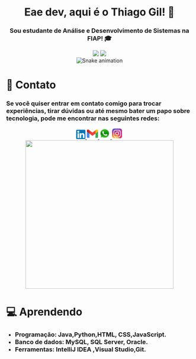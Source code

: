 <div align="center">
  <h1>Eae dev, aqui é o Thiago Gil! 👋</h1>
  <h3><p>Sou estudante de Análise e Desenvolvimento de Sistemas na FIAP! 🎓</p></h3>
</div>

<div align="center">
  <img height="180em" src="https://github-readme-stats.vercel.app/api?username=thiagogilcamargo&show_icons=true&theme=dark"/>
  <img height="180em" src="https://github-readme-stats.vercel.app/api/top-langs/?username=thiagogilcamargo&layout=compact&theme=dark"/>
</div>

<div align="center">
  <img src="https://github.com/danielbped/danielbped/blob/output/github-contribution-grid-snake.svg" alt="Snake animation">
</div>

<h1>📧 Contato</h1>
<h3><p>Se você quiser entrar em contato comigo para trocar experiências, tirar dúvidas ou até mesmo bater um papo sobre tecnologia, pode me encontrar nas seguintes redes:</p></h3>

<div align="center">
   <a href="https://www.linkedin.com/in/thiago-gil-camargo-513584268/" target="_blank">
    <img width="25" src="174857.png"> 
  <a href="mailto:thiagogilcmargo@gmail.com" target="_blank">
    <img width="30" src="official-gmail-icon-2020-.svg">
  </a>
  <a href="https://api.whatsapp.com/send?phone=+5511963346868" target="_blank">
    <img width="30" src="logo-whatsapp-png-pic-0.png">
  </a>
  <a href="https://www.instagram.com/charlieparadiso/" target="_blank">
    <img width="30" src="580b57fcd9996e24bc43c521.png"> 
  </a>
</div>
<div align="center">
  <img src="https://media1.giphy.com/media/8UGFw1hWy5FE4m3R4F/giphy.gif?cid=ecf05e47nqnxsha7bze9gix6rn8wfp3mdh73xf5spe9vopxv&rid=giphy.gif&ct=g" width="400" height="400" />
</div>
<div>
  <h1>💻 Aprendendo </h1>
  <ul>
    <h3><li>Programação: Java,Python,HTML, CSS,JavaScript.</li>
    <li>Banco de dados: MySQL, SQL Server, Oracle.</li>
      <li>Ferramentas: IntelliJ IDEA ,Visual Studio,Git.</li></h3>
  </ul>
</div>

